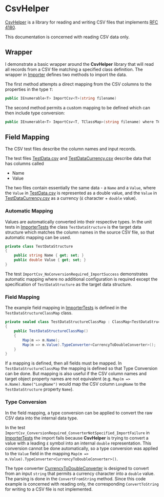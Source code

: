 # CsvHelper

[CsvHelper](http://joshclose.github.io/CsvHelper/) is a library for reading and writing CSV files that implements [RFC 4180](https://tools.ietf.org/html/rfc4180).

This documentation is concerned with reading CSV data only.

## Wrapper

I demonstrate a basic wrapper around the **CsvHelper** library that will read all records from a CSV file matching a specified class definition. The wrapper in [Importer](./CsvProcessor/Importer.cs)
defines two methods to import the data.

The first method attempts a direct mapping from the CSV columns to the properties in the type `T`:

```c#
public IEnumerable<T> ImportCsv<T>(string filename)
```

The second method permits a custom mapping to be defined which can then include type conversion:

```c#
public IEnumerable<T> ImportCsv<T, TClassMap>(string filename) where TClassMap : ClassMap<T>
```

## Field Mapping

The CSV test files describe the column names and input records.

The test files [TestData.csv](./CsvpPocessorTest/Data/TestData.csv) and [TestDataCurrency.csv](./CsvpPocessorTest/Data/TestDataCurrency.csv) describe data that has columns called
* Name
* Value

The two files contain essentially the same data - a `Name` and a `Value`, where the `Value` in [TestData.csv](./CsvpPocessorTest/Data/TestData.csv) is represented as a double value, and the `Value` in [TestDataCurrency.csv](./CsvpPocessorTest/Data/TestDataCurrency.csv) as a currency (`£` character + `double` value).

### Automatic Mapping

Values are automatically converted into their respective types. In the unit tests in [ImporterTests](./CsvProcessorTest/ImporterTests.cs) the class `TestDataStructure` is the target data structure which matches the
column names in the source CSV file, so that automatic mapping can be used.

```c#
private class TestDataStructure
{
    public string Name { get; set; }
    public double Value { get; set; }
}
```

The test `ImportCsv_NoConversionRequired_ImportSuccess` demonstrates automatic mapping where no additional configuration is required except the specification of `TestDataStructure` as the target data structure.

### Field Mapping

The example field mapping in [ImporterTests](./CsvProcessorTest/ImporterTests.cs) is defined in the `TestDataStructureClassMap` class.

```c#
private sealed class TestDataStructureClassMap : ClassMap<TestDataStructure>
{
    public TestDataStructureClassMap()
    {
        Map(m => m.Name);
        Map(m => m.Value).TypeConverter<CurrencyToDoubleConverter>();
    }
}
```

If a mapping is defined, then all fields must be mapped. In `TestDataStructureClassMap` the mapping is defined so that Type Conversion can be done. But mapping is also useful if the CSV column names and target
object property names are not equivalent (e.g. `Map(m => m.Name).Name("LongName")` would map the CSV column `LongName` to the `TestDataStructure` property `Name`).

### Type Conversion

In the field mapping, a type conversion can be applied to convert the raw CSV data into the internal data type.

In the test `ImportCsv_ConversionRequired_ConverterNotSpecified_ImportFailure` in [ImporterTests](./CsvProcessorTest/ImporterTests.cs) the import fails because **CsvHelper** is trying to convert a value with a leading
`£` symbol into an internal `double` representation. This conversion cannot be done automatically, so a type conversion was applied to the `Value` field in the mapping `Map(m => m.Value).TypeConverter<CurrencyToDoubleConverter>()`.

The type converter [CurrencyToDoubleConverter](./CsvProcessor/CurrencyToDoubleConverter.cs) is designed to convert from an input `string` that permits a currency character into a `double` value. The parsing is done in the
`ConvertFromString` method. Since this code example is concerned with reading only, the corresponding `ConvertToString` for writing to a CSV file is not implemented.
